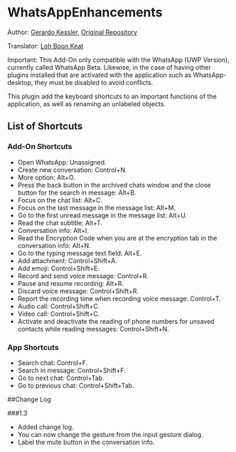 # WhatsAppEnhancements

Author: [Gerardo Kessler](http://gera.ar), [Original Repository](https://github.com/GerardKessler/whatsapp)

Translator: [Loh Boon Keat](https://github.com/lbk2907/)

Important:
This Add-On only compatible with the  WhatsApp (UWP Version), currently called WhatsApp Beta. Likewise, in the case of having other plugins installed that are activated with the application such as WhatsApp-desktop, they must be disabled to avoid conflicts.

This plugin add the keyboard shortcuts to an important functions of the application, as well as renaming an unlabeled objects.

## List of Shortcuts

### Add-On Shortcuts

* Open WhatsApp: Unassigned.
* Create new conversation: Control+N.
* More option: Alt+O.
* Press the back button in the archived chats window and the close button for the search in message: Alt+B.
* Focus on the chat list: Alt+C.
* Focus on the last message in the message list: Alt+M.
* Go to the first unread message in the message list: Alt+U.
* Read the chat subtitle: Alt+T.
* Conversation info: Alt+I.
* Read the Encryption Code when you are at the encryption tab in the conversation info: Alt+N.
* Go to the typing message text field: Alt+E.
* Add attachment: Control+Shift+A.
* Add emoji: Control+Shift+E.
* Record and send voice message: Control+R.
* Pause and resume recording: Alt+R.
* Discard voice message: Control+Shift+R.
* Report the recording time when recording voice message: Control+T.
* Audio call: Control+Shift+C.
* Video call: Control+Shift+C.
* Activate and deactivate the reading of phone numbers for unsaved contacts while reading messages: Control+Shift+N.

### App Shortcuts

* Search  chat: Control+F.
* Search in message: Control+Shift+F.
* Go to next chat: Control+Tab.
* Go to previous chat: Control+Shift+Tab.

##Change Log

###1.3

* Added change log.
* You can now change the gesture from the input gesture dialog.
* Label the mute button in the conversation info.
